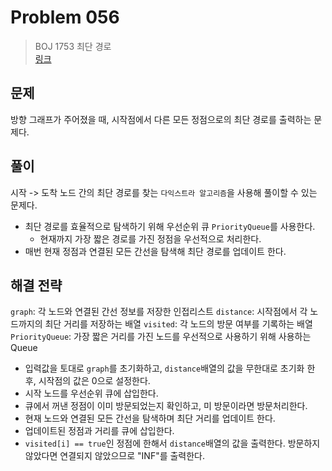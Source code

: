 # Problem 056

> BOJ 1753 최단 경로
> <br/>
> [링크](https://www.acmicpc.net/problem/1753)

## 문제

방향 그래프가 주어졌을 때, 시작점에서 다른 모든 정점으로의 최단 경로를 출력하는 문제다.

## 풀이

시작 -> 도착 노드 간의 최단 경로를 찾는 `다익스트라 알고리즘`을 사용해 풀이할 수 있는 문제다.

- 최단 경로를 효율적으로 탐색하기 위해 우선순위 큐 `PriorityQueue`를 사용한다.
    - 현재까지 가장 짧은 경로를 가진 정점을 우선적으로 처리한다.
- 매번 현재 정점과 연결된 모든 간선을 탐색해 최단 경로를 업데이트 한다.

## 해결 전략

`graph`: 각 노드와 연결된 간선 정보를 저장한 인접리스트
`distance`: 시작점에서 각 노드까지의 최단 거리를 저장하는 배열
`visited`: 각 노드의 방문 여부를 기록하는 배열
`PriorityQueue`: 가장 짧은 거리를 가진 노드를 우선적으로 사용하기 위해 사용하는 Queue

- 입력값을 토대로 `graph`를 초기화하고, `distance`배열의 값을 무한대로 초기화 한후, 시작점의 값은 0으로 설정한다.
- 시작 노드를 우선순위 큐에 삽입한다.
- 큐에서 꺼낸 정점이 이미 방문되었는지 확인하고, 미 방문이라면 방문처리한다.
- 현재 노드와 연결된 모든 간선을 탐색하며 최단 거리를 업데이트 한다.
- 업데이트된 정점과 거리를 큐에 삽입한다.
- `visited[i] == true`인 정점에 한해서 `distance`배열의 값을 출력한다. 방문하지 않았다면 연결되지 않았으므로 "INF"를 출력한다.
